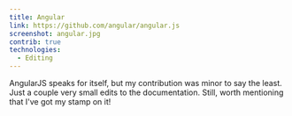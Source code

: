 ```yaml
---
title: Angular
link: https://github.com/angular/angular.js
screenshot: angular.jpg
contrib: true
technologies:
  - Editing
---
```


AngularJS speaks for itself, but my contribution was minor to say the least. Just a couple very small edits to the documentation. Still, worth mentioning that I've got my stamp on it!
